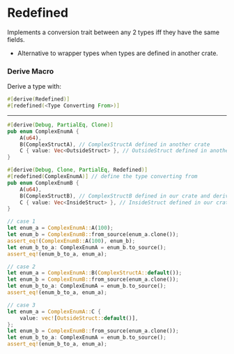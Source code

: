 # Redefined
Implements a conversion trait between any 2 types iff they have the same fields.
- Alternative to wrapper types when types are defined in another crate.

### Derive Macro
Derive a type with: 
``` rust
#[derive(Redefined)]
#[redefined(<Type Converting From>)]
```
---
``` rust
#[derive(Debug, PartialEq, Clone)]
pub enum ComplexEnumA {
    A(u64),
    B(ComplexStructA), // ComplexStructA defined in another crate
    C { value: Vec<OutsideStruct> }, // OutsideStruct defined in another crate
}

#[derive(Debug, Clone, PartialEq, Redefined)]
#[redefined(ComplexEnumA)] // define the type converting from
pub enum ComplexEnumB {
    A(u64),
    B(ComplexStructB), // ComplexStructB defined in our crate and derives `Redefined` from ComplexStructA
    C { value: Vec<InsideStruct> }, // InsideStruct defined in our crate and derives `Redefined` from OutsideStruct
}

// case 1
let enum_a = ComplexEnumA::A(100);
let enum_b = ComplexEnumB::from_source(enum_a.clone());
assert_eq!(ComplexEnumB::A(100), enum_b);
let enum_b_to_a: ComplexEnumA = enum_b.to_source();
assert_eq!(enum_b_to_a, enum_a);

// case 2
let enum_a = ComplexEnumA::B(ComplexStructA::default());
let enum_b = ComplexEnumB::from_source(enum_a.clone());
let enum_b_to_a: ComplexEnumA = enum_b.to_source();
assert_eq!(enum_b_to_a, enum_a);

// case 3
let enum_a = ComplexEnumA::C {
    value: vec![OutsideStruct::default()],
};
let enum_b = ComplexEnumB::from_source(enum_a.clone());
let enum_b_to_a: ComplexEnumA = enum_b.to_source();
assert_eq!(enum_b_to_a, enum_a);
```
